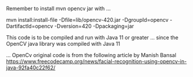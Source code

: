 Remember to install mvn opencv jar with ...

mvn install:install-file -Dfile=lib/opencv-420.jar -DgroupId=opencv -DartifactId=opencv -Dversion=420 -Dpackaging=jar


This code is to be compiled and run with Java 11 or greater ... since the OpenCV java 
library was compiled with Java 11

...
OpenCv original code is from the following article by Manish Bansal
https://www.freecodecamp.org/news/facial-recognition-using-opencv-in-java-92fa40c22f62/
